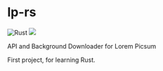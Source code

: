 # lp-rs


![Rust](https://github.com/rsouth/lp-rs/workflows/Rust/badge.svg)
![](https://img.shields.io/github/languages/code-size/rsouth/lp-rs)


API and Background Downloader for Lorem Picsum


First project, for learning Rust.
